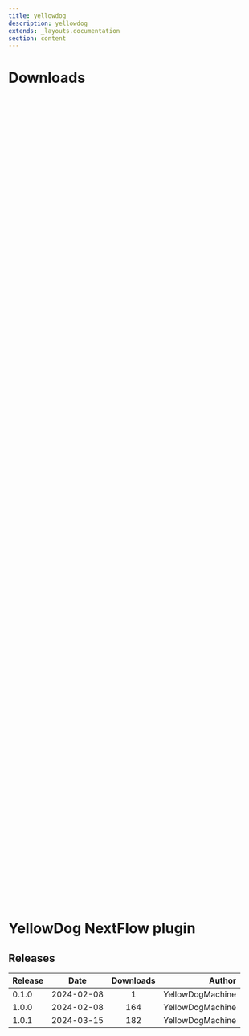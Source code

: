 ```yaml
---
title: yellowdog
description: yellowdog
extends: _layouts.documentation
section: content
---
```


# Downloads

<div style="position: relative; height:40vh; width:80vw">
    <canvas id="releases"></canvas>
</div>
<script type="module" src="nf-plugin-stats/docs/yellowdog/yellowdog.js"></script>

# YellowDog NextFlow plugin

## Releases

| Release                               |                       Date                       |                   Downloads                    |                           Author |
| :------------ |:------------------------------------------------:|:----------------------------------------------:|---------------------------------:|
 |  0.1.0                                               | 2024-02-08                                          | 1                                                  | YellowDogMachine                                   |
 |  1.0.0                                               | 2024-02-08                                          | 164                                                | YellowDogMachine                                   |
 |  1.0.1                                               | 2024-03-15                                          | 182                                                | YellowDogMachine                                   |

